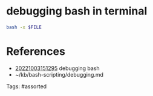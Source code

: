 # debugging bash in terminal
```bash
bash -x $FILE
```

# References
- [20221003151295](/zet/20221003151295/) debugging bash
- ~/kb/bash-scripting/debugging.md

Tags:
    #assorted

